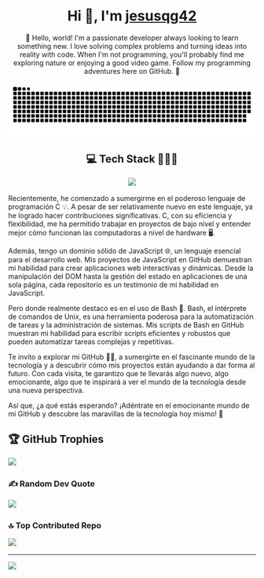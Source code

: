  <h1 align="center">Hi 👋, I'm <a href="https://100rabhcsmc.github.io/Me.io/" target="blank">
jesusqg42</a></h1>
<p align="center">💫 Hello, world! I'm a passionate developer always looking to learn something new. I love solving complex problems and turning ideas into reality with code. When I'm not programming, you'll probably find me exploring nature or enjoying a good video game. Follow my programming adventures here on GitHub. 🚀</p>

<div align="center">
  <img  src="https://github.com/1999AZZAR/1999AZZAR/blob/readme/resources/img/grid-snake.svg"
       alt="snake" /></a>
</div

<div>
    <h2 align="center">💻 Tech Stack 👨🏻‍💻</h2>
</div>
<p align="center">
  <a href="https://skillicons.dev">
    <img src="https://skillicons.dev/icons?i=c,js,css,html,react,git,linux,npm,vite,figma,bash,cloudflare,md,vscode&perline=14" />
  </a>
</p>

<p>Recientemente, he comenzado a sumergirme en el poderoso lenguaje de programación C 💡. A pesar de ser relativamente nuevo en este lenguaje, ya he logrado hacer contribuciones significativas. C, con su eficiencia y flexibilidad, me ha permitido trabajar en proyectos de bajo nivel y entender mejor cómo funcionan las computadoras a nivel de hardware 🖥️.

Además, tengo un dominio sólido de JavaScript 🌐, un lenguaje esencial para el desarrollo web. Mis proyectos de JavaScript en GitHub demuestran mi habilidad para crear aplicaciones web interactivas y dinámicas. Desde la manipulación del DOM hasta la gestión del estado en aplicaciones de una sola página, cada repositorio es un testimonio de mi habilidad en JavaScript.

Pero donde realmente destaco es en el uso de Bash 🐚. Bash, el intérprete de comandos de Unix, es una herramienta poderosa para la automatización de tareas y la administración de sistemas. Mis scripts de Bash en GitHub muestran mi habilidad para escribir scripts eficientes y robustos que pueden automatizar tareas complejas y repetitivas.

Te invito a explorar mi GitHub 🕵️‍♂️, a sumergirte en el fascinante mundo de la tecnología y a descubrir cómo mis proyectos están ayudando a dar forma al futuro. Con cada visita, te garantizo que te llevarás algo nuevo, algo emocionante, algo que te inspirará a ver el mundo de la tecnología desde una nueva perspectiva.

Así que, ¿a qué estás esperando? ¡Adéntrate en el emocionante mundo de mi GitHub y descubre las maravillas de la tecnología hoy mismo! 🎉</p>

## 🏆 GitHub Trophies
![](https://github-profile-trophy.vercel.app/?username=jesusqg42&theme=dracula&no-frame=false&no-bg=true&margin-w=4)

### ✍️ Random Dev Quote
![](https://quotes-github-readme.vercel.app/api?type=horizontal&theme=radical)

### 🔝 Top Contributed Repo
![](https://github-contributor-stats.vercel.app/api?username=jesusqg42&limit=5&theme=dark&combine_all_yearly_contributions=true)

---
[![](https://visitcount.itsvg.in/api?id=jesusqg42&icon=0&color=0)](https://visitcount.itsvg.in)

<!-- Proudly created with GPRM ( https://gprm.itsvg.in ) -->
